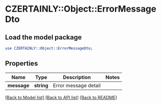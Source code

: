 # CZERTAINLY::Object::ErrorMessageDto

## Load the model package
```perl
use CZERTAINLY::Object::ErrorMessageDto;
```

## Properties
Name | Type | Description | Notes
------------ | ------------- | ------------- | -------------
**message** | **string** | Error message detail | 

[[Back to Model list]](../README.md#documentation-for-models) [[Back to API list]](../README.md#documentation-for-api-endpoints) [[Back to README]](../README.md)



